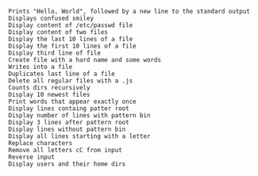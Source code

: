 

    Prints "Hello, World", followed by a new line to the standard output
    Displays confused smiley
    Display content of /etc/passwd file
    Display content of two files
    Display the last 10 lines of a file
    Display the first 10 lines of a file
    Display third line of file
    Create file with a hard name and some words
    Writes into a file
    Duplicates last line of a file
    Delete all regular files with a .js
    Counts dirs recursively
    Display 10 newest files
    Print words that appear exactly once
    Display lines containg patter root
    Display number of lines with pattern bin
    Display 3 lines after pattern root
    Display lines without pattern bin
    Display all lines starting with a letter
    Replace characters
    Remove all letters cC from input
    Reverse input
    Display users and their home dirs


